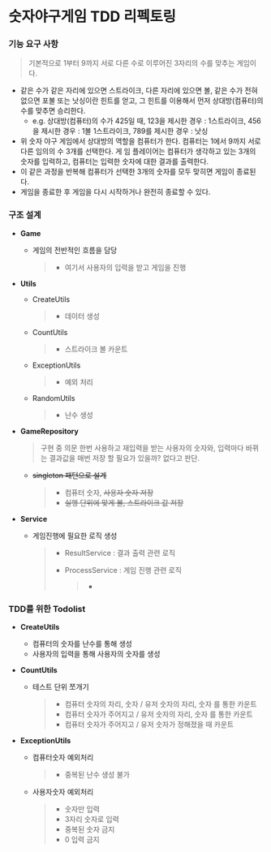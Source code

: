 # 숫자야구게임 TDD 리펙토링



### 기능 요구 사항

> 기본적으로 1부터 9까지 서로 다른 수로 이루어진 3자리의 수를 맞추는 게임이다.

- 같은 수가 같은 자리에 있으면 스트라이크, 다른 자리에 있으면 볼, 같은 수가 전혀 없으면 포볼 또는 낫싱이란 힌트를 얻고, 그 힌트를 이용해서 먼저 상대방(컴퓨터)의 수를 맞추면 승리한다.
  - e.g. 상대방(컴퓨터)의 수가 425일 때, 
    123을 제시한 경우 : 1스트라이크, 
    456을 제시한 경우 : 1볼 1스트라이크, 
    789를 제시한 경우 : 낫싱
- 위 숫자 야구 게임에서 상대방의 역할을 컴퓨터가 한다. 컴퓨터는 1에서 9까지 서로 다른 임의의 수 3개를 선택한다. 게 임 플레이어는 컴퓨터가 생각하고 있는 3개의 숫자를 입력하고, 컴퓨터는 입력한 숫자에 대한 결과를 출력한다.
- 이 같은 과정을 반복해 컴퓨터가 선택한 3개의 숫자를 모두 맞히면 게임이 종료된다.
- 게임을 종료한 후 게임을 다시 시작하거나 완전히 종료할 수 있다.



### 구조 설계

- **Game**

  - 게임의 전반적인 흐름을 담당

    > - 여기서 사용자의 입력을 받고 게임을 진행

- **Utils**

  - CreateUtils

    > - 데이터 생성

  - CountUtils

    > - 스트라이크 볼 카운트

  - ExceptionUtils

    > - 예외 처리 

  - RandomUtils

    > - 난수 생성

- **GameRepository**  

  >  구현 중 의문
  > 한번 사용하고 재입력을 받는 사용자의 숫자와, 입력마다 바뀌는 결과값을 매번 저장 할 필요가 있을까? 
  > 없다고 판단. 

  - ~~singleton 패턴으로 설계~~

    > - 컴퓨터 숫자, ~~사용자 숫자 저장~~
    > - ~~실행 단위에 맞게 볼, 스트라이크 값 저장~~

- **Service**

  - 게임진행에 필요한 로직 생성

    > - ResultService : 결과 출력 관련 로직
    >
    > - ProcessService : 게임 진행 관련 로직
    >
    >   > - 

  

### TDD를 위한 Todolist

- **CreateUtils**
  - 컴퓨터의 숫자를 난수를 통해 생성
  - 사용자의 입력을 통해 사용자의 숫자를 생성

- **CountUtils**

  - 테스트 단위 쪼개기

    > - 컴퓨터 숫자의 자리, 숫자 / 유저 숫자의 자리, 숫자 를 통한 카운트
    > - 컴퓨터 숫자가 주어지고 / 유저 숫자의 자리, 숫자 를 통한 카운트
    > - 컴퓨터 숫자가 주어지고 / 유저 숫자가 정해졌을 때 카운트

- **ExceptionUtils**

  - 컴퓨터숫자 예외처리

    > - 중복된 난수 생성 불가

  - 사용자숫자 예외처리

    > - 숫자만 입력
    > - 3자리 숫자로 입력
    > - 중복된 숫자 금지
    > - 0 입력 금지